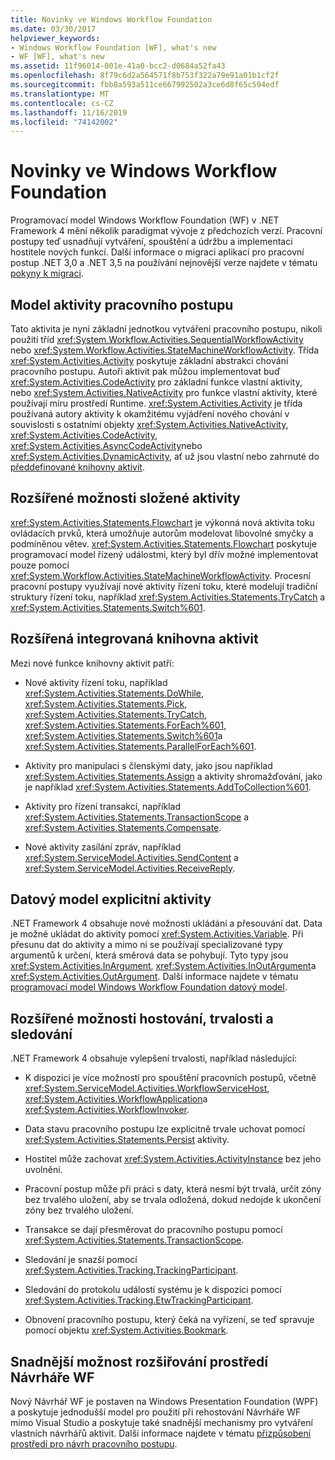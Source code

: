 ```yaml
---
title: Novinky ve Windows Workflow Foundation
ms.date: 03/30/2017
helpviewer_keywords:
- Windows Workflow Foundation [WF], what's new
- WF [WF], what's new
ms.assetid: 11f96014-001e-41a0-bcc2-d0684a52fa43
ms.openlocfilehash: 8f79c6d2a564571f8b753f322a79e91a01b1cf2f
ms.sourcegitcommit: fbb8a593a511ce667992502a3ce6d8f65c594edf
ms.translationtype: MT
ms.contentlocale: cs-CZ
ms.lasthandoff: 11/16/2019
ms.locfileid: "74142002"
---
```

# <a name="whats-new-in-windows-workflow-foundation"></a>Novinky ve Windows Workflow Foundation

Programovací model Windows Workflow Foundation (WF) v .NET Framework 4 mění několik paradigmat vývoje z předchozích verzí. Pracovní postupy teď usnadňují vytváření, spouštění a údržbu a implementaci hostitele nových funkcí. Další informace o migraci aplikací pro pracovní postup .NET 3,0 a .NET 3,5 na používání nejnovější verze najdete v tématu [pokyny k migraci](migration-guidance.md).  
  
## <a name="workflow-activity-model"></a>Model aktivity pracovního postupu  
 Tato aktivita je nyní základní jednotkou vytváření pracovního postupu, nikoli použití tříd <xref:System.Workflow.Activities.SequentialWorkflowActivity> nebo <xref:System.Workflow.Activities.StateMachineWorkflowActivity>. Třída <xref:System.Activities.Activity> poskytuje základní abstrakci chování pracovního postupu. Autoři aktivit pak můžou implementovat buď <xref:System.Activities.CodeActivity> pro základní funkce vlastní aktivity, nebo <xref:System.Activities.NativeActivity> pro funkce vlastní aktivity, které používají míru prostředí Runtime. <xref:System.Activities.Activity> je třída používaná autory aktivity k okamžitému vyjádření nového chování v souvislosti s ostatními objekty <xref:System.Activities.NativeActivity>, <xref:System.Activities.CodeActivity>, <xref:System.Activities.AsyncCodeActivity>nebo <xref:System.Activities.DynamicActivity>, ať už jsou vlastní nebo zahrnuté do [předdefinované knihovny aktivit](net-framework-4-5-built-in-activity-library.md).  
  
## <a name="rich-composite-activity-options"></a>Rozšířené možnosti složené aktivity  
 <xref:System.Activities.Statements.Flowchart> je výkonná nová aktivita toku ovládacích prvků, která umožňuje autorům modelovat libovolné smyčky a podmíněnou větev. <xref:System.Activities.Statements.Flowchart> poskytuje programovací model řízený událostmi, který byl dřív možné implementovat pouze pomocí <xref:System.Workflow.Activities.StateMachineWorkflowActivity>. Procesní pracovní postupy využívají nové aktivity řízení toku, které modelují tradiční struktury řízení toku, například <xref:System.Activities.Statements.TryCatch> a <xref:System.Activities.Statements.Switch%601>.  
  
## <a name="expanded-built-in-activity-library"></a>Rozšířená integrovaná knihovna aktivit  
 Mezi nové funkce knihovny aktivit patří:  
  
- Nové aktivity řízení toku, například <xref:System.Activities.Statements.DoWhile>, <xref:System.Activities.Statements.Pick>, <xref:System.Activities.Statements.TryCatch>, <xref:System.Activities.Statements.ForEach%601>, <xref:System.Activities.Statements.Switch%601>a <xref:System.Activities.Statements.ParallelForEach%601>.  
  
- Aktivity pro manipulaci s členskými daty, jako jsou například <xref:System.Activities.Statements.Assign> a aktivity shromažďování, jako je například <xref:System.Activities.Statements.AddToCollection%601>.  
  
- Aktivity pro řízení transakcí, například <xref:System.Activities.Statements.TransactionScope> a <xref:System.Activities.Statements.Compensate>.  
  
- Nové aktivity zasílání zpráv, například <xref:System.ServiceModel.Activities.SendContent> a <xref:System.ServiceModel.Activities.ReceiveReply>.  
  
## <a name="explicit-activity-data-model"></a>Datový model explicitní aktivity  
 .NET Framework 4 obsahuje nové možnosti ukládání a přesouvání dat. Data je možné ukládat do aktivity pomocí <xref:System.Activities.Variable>. Při přesunu dat do aktivity a mimo ni se používají specializované typy argumentů k určení, která směrová data se pohybují. Tyto typy jsou <xref:System.Activities.InArgument>, <xref:System.Activities.InOutArgument>a <xref:System.Activities.OutArgument>. Další informace najdete v tématu [programovací model Windows Workflow Foundation datový model](data-model.md).  
  
## <a name="enhanced-hosting-persistence-and-tracking-options"></a>Rozšířené možnosti hostování, trvalosti a sledování  
 .NET Framework 4 obsahuje vylepšení trvalosti, například následující:  
  
- K dispozici je více možností pro spouštění pracovních postupů, včetně <xref:System.ServiceModel.Activities.WorkflowServiceHost>, <xref:System.Activities.WorkflowApplication>a <xref:System.Activities.WorkflowInvoker>.  
  
- Data stavu pracovního postupu lze explicitně trvale uchovat pomocí <xref:System.Activities.Statements.Persist> aktivity.  
  
- Hostitel může zachovat <xref:System.Activities.ActivityInstance> bez jeho uvolnění.  
  
- Pracovní postup může při práci s daty, která nesmí být trvalá, určit zóny bez trvalého uložení, aby se trvala odložená, dokud nedojde k ukončení zóny bez trvalého uložení.  
  
- Transakce se dají přesměrovat do pracovního postupu pomocí <xref:System.Activities.Statements.TransactionScope>.  
  
- Sledování je snazší pomocí <xref:System.Activities.Tracking.TrackingParticipant>.  
  
- Sledování do protokolu událostí systému je k dispozici pomocí <xref:System.Activities.Tracking.EtwTrackingParticipant>.  
  
- Obnovení pracovního postupu, který čeká na vyřízení, se teď spravuje pomocí objektu <xref:System.Activities.Bookmark>.  
  
## <a name="easier-ability-to-extend-wf-designer-experience"></a>Snadnější možnost rozšiřování prostředí Návrháře WF  
 Nový Návrhář WF je postaven na Windows Presentation Foundation (WPF) a poskytuje jednodušší model pro použití při rehostování Návrháře WF mimo Visual Studio a poskytuje také snadnější mechanismy pro vytváření vlastních návrhářů aktivit. Další informace najdete v tématu [přizpůsobení prostředí pro návrh pracovního postupu](customizing-the-workflow-design-experience.md).
